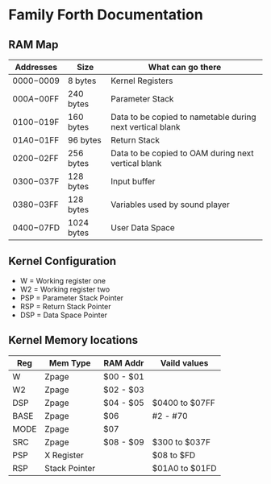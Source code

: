 # Family Forth Documentation

## RAM Map

| Addresses   | Size        | What can go there                                                    |
| ----------- | ----------- | -------------------------------------------------------------------- |
| $0000-$0009 |	8 bytes 	| Kernel Registers                                                     |
| $000A-$00FF |	240 bytes 	| Parameter Stack                                                      |
| $0100-$019F |	160 bytes   | Data to be copied to nametable during next vertical blank            |
| $01A0-$01FF |	96 bytes    | Return Stack                                                         |
| $0200-$02FF |	256 bytes   | Data to be copied to OAM during next vertical blank                  |
| $0300-$037F |	128 bytes 	| Input buffer                                                         |
| $0380-$03FF |	128 bytes   | Variables used by sound player                                       |
| $0400-$07FD |	1024 bytes  | User Data Space                                                      |

## Kernel Configuration
* W   = Working register one
* W2  = Working register two
* PSP = Parameter Stack Pointer
* RSP = Return Stack Pointer
* DSP = Data Space Pointer

## Kernel Memory locations

| Reg  |  Mem Type      | RAM Addr  | Vaild values   |
| ---- |--------------- | --------- | -------------- |
| W    |  Zpage         | $00 - $01 |                |
| W2   |  Zpage         | $02 - $03 |                |
| DSP  |  Zpage         | $04 - $05 | $0400 to $07FF |
| BASE |  Zpage         |    $06    |    #2 - #70    |
| MODE |  Zpage         |    $07    |                |
| SRC  |  Zpage         | $08 - $09 | $300  to $037F |
| PSP  |  X Register    |           | $08   to $FD   |
| RSP  |  Stack Pointer |           | $01A0 to $01FD |

